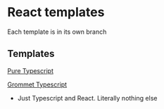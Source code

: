 # React templates

Each template is in its own branch

## Templates

[Pure Typescript](https://github.com/eric-robert/react-templates/tree/pure-ts)

[Grommet Typescript](https://github.com/eric-robert/react-templates/tree/grommet-ts)

- Just Typescript and React. Literally nothing else

